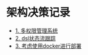 # 架构决策记录

* [1. 多权限管理系统](0001-多权限管理系统.md)
* [2. dsl状态流跟踪](0002-dsl状态流跟踪.md)
* [3. 考虑使用docker进行部署](0003-考虑使用docker进行部署.md)